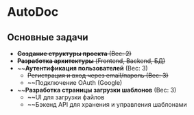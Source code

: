 # AutoDoc  

## Основные задачи  

- ~~**Создание структуры проекта** (Вес: 2)~~  
- ~~**Разработка архитектуры** (Frontend, Backend, БД)~~  
- ~~**Аутентификация пользователей** (Вес: 3)  
  - ~~Регистрация и вход через email/пароль (Вес: 3)~~  
  - ~~Подключение OAuth (Google)  
- ~~**Разработка страницы загрузки шаблонов** (Вес: 3)  
  - ~~UI для загрузки файлов  
  - ~~Бэкенд API для хранения и управления шаблонами 
